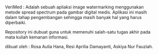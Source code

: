 VeriMed : Adalah sebuah apliaksi image watermarking menggunakan metode spread spectrum pada gambar digital medis. Aplikasi ini masih dalam tahap pengembangan sehingga masih banyak hal yang harus diperbaiki.

Repository ini dubuat guna untuk memenuhi salah-satu tugas akhir pada mata kuliah kemanan informasi.

dibuat oleh : 
Rosa Aulia Hana, Resi Aprilia Damayanti, Askiya Nur Fauziah.
